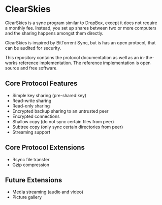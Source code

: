 ClearSkies
==========

ClearSkies is a sync program similar to DropBox, except it does not require a
monthly fee.  Instead, you set up shares between two or more computers and the
sharing happens amongst them directly.

ClearSkies is inspired by BitTorrent Sync, but is has an open protocol, that
can be audited for security.

This repository contains the protocol documentation as well as an in-the-works
reference implementation.  The reference implementation is open source and free
software.


Core Protocol Features
----------------------

* Simple key sharing (pre-shared key)
* Read-write sharing
* Read-only sharing
* Encrypted backup sharing to an untrusted peer
* Encrypted connections
* Shallow copy (do not sync certain files from peer)
* Subtree copy (only sync certain directories from peer)
* Streaming support


Core Protocol Extensions
------------------------

* Rsync file transfer
* Gzip compression


Future Extensions
-----------------

* Media streaming (audio and video)
* Picture gallery
